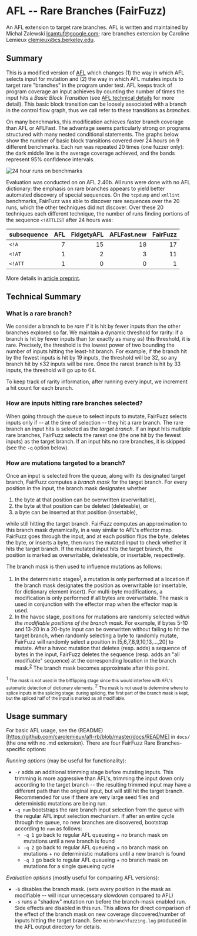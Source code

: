 # AFL -- Rare Branches (FairFuzz)

An AFL extension to target rare branches. AFL is written and maintained by Michal Zalewski <lcamtuf@google.com>; rare branches extension by Caroline Lemieux <clemieux@cs.berkeley.edu>.


## Summary

This is a modified version of [AFL](http://lcamtuf.coredump.cx/afl/) which changes (1) the way in which AFL selects input for mutation and (2) the way in which AFL mutates inputs to target rare "branches" in the program under test. AFL keeps track of program coverage an input achieves by counting the number of times the input hits a _Basic Block Transition_ (see [AFL technical details](http://lcamtuf.coredump.cx/afl/technical_details.txt) for more detail). This basic block transition can be loosely associated with a branch in the control flow graph, thus we call refer to these transitions as _branches_.

On many benchmarks, this modification achieves faster branch coverage than AFL or AFLFast. The advantage seems particularly strong on programs structured with many nested conditional statements. The graphs below show the number of basic block transitions covered over 24 hours on 9 different benchmarks. Each run was repeated 20 times (one fuzzer only): the dark middle line is the average coverage achieved, and the bands represent 95% confidence intervals.

![24 hour runs on benchmarks](https://github.com/carolemieux/afl-rb/raw/master/24-hour-runs-2.40b.png)

Evaluation was conducted on on AFL 2.40b. All runs were done with no AFL dictionary: the emphasis on rare branches appears to yield better automated discovery of special sequences. On the `tcpdump` and `xmllint` benchmarks, FairFuzz was able to discover rare sequences over the 20 runs, which the other techniques did not discover. Over these 20 techniques each different technique, the number of runs finding portions of the sequence `<!ATTLIST` after 24 hours was:

| subsequence | AFL | FidgetyAFL | AFLFast.new | FairFuzz|
| ------ | --------: | --------: | --------: | --------: |
| `<!A` |  7 | 15 | 18| 17|
| `<!AT` |  1 | 2 | 3| 11|
| `<!ATT` |  1 | 0 | 0| 1|

More details in [article preprint](https://arxiv.org/abs/1709.07101).

## Technical Summary

### What is a rare branch?

We consider a branch to be _rare_ if it is hit by fewer inputs than the other branches explored so far. We maintain a dynamic threshold for rarity: if a branch is hit by fewer inputs than (or exactly as many as) this threshold, it is rare. Precisely, the threshold is the lowest power of two bounding the number of inputs hitting the least-hit branch. For example, if the branch hit by the fewest inputs is hit by 19 inputs, the threshold will be 32, so any branch hit by ≤32 inputs will be rare. Once the rarest branch is hit by 33 inputs, the threshold will go up to 64. 

To keep track of rarity information, after running every input, we increment a hit count for each branch. 

### How are inputs hitting rare branches selected?

When going through the queue to select inputs to mutate, FairFuzz selects inputs only if -- at the time of selection -- they hit a rare branch. The rare branch an input hits is selected as the _target branch_. If an input hits multiple rare branches, FairFuzz selects the rarest one (the one hit by the fewest inputs) as the target branch. If an input hits no rare branches, it is skipped (see the `-q` option below).

### How are mutations targeted to a branch?

Once an input is selected from the queue, along with its designated target branch, FairFuzz computes a _branch mask_ for the target branch. For every position in the input, the branch mask designates whether
1. the byte at that position can be overwritten (overwritable),
2. the byte at that position can be deleted (deleteable), or
3. a byte can be inserted at that position (insertable),

while still hitting the target branch. FairFuzz computes an approximation to this branch mask dynamically, in a way similar to AFL's effector map. FairFuzz goes through the input, and at each position flips the byte, deletes the byte, or inserts a byte, then runs the mutated input to check whether it hits the target branch. If the mutated input hits the target branch, the position is marked as overwritable, deleteable, or insertable, respectively.

The branch mask is then used to influence mutations as follows:
1. In the deterministic stages<sup>[1](#footnote1)</sup>, a mutation is only performed at a location if the branch mask designates the position as overwritable (or insertable, for dictionary element insert). For multi-byte modifications, a modification is only performed if all bytes are overwritable. The mask is used in conjunction with the effector map when the effector map is used.
2. In the havoc stage, positions for mutations are randomly selected _within the modifiable positions of the branch mask_. For example, if bytes 5-10 and 13-20 in a 20-byte input can be overwritten without failing to hit the target branch, when randomly selecting a byte to randomly mutate, FairFuzz will randomly select a position in [5,6,7,8,9,10,13,...,20] to mutate. After a havoc mutation that deletes (resp. adds) a sequence of bytes in the input, FairFuzz deletes the sequence (resp. adds an "all modifiable" sequence) at the corresponding location in the branch mask.<sup>[2](#footnote2)</sup> The branch mask becomes approximate after this point.


<a name="footnote1"><sup>1</sup></a> <small>The mask is not used in the bitflipping stage since this would interfere with AFL's automatic detection of dictionary elements. </small>
<a name="footnote2"><sup>2</sup></a> <small>The mask is not used to determine where to splice inputs in the splicing stage: during splicing, the first part of the branch mask is kept, but the spliced half of the input is marked as all modifiable.</small>


## Usage summary

For basic AFL usage, see the (README)[https://github.com/carolemieux/afl-rb/blob/master/docs/README] in `docs/` (the one with no .md extension). There are four FairFuzz Rare Branches-specific options:

*Running options* (may be useful for functionality):
- `-r` adds an additional trimming stage before mutating inputs. This trimming is more aggressive than AFL's, trimming the input down only according to the target branch -- the resulting trimmed input may have a different path than the original input, but will still hit the target branch. Recommended for use if there are very large seed files and deterministic mutations are being run.
- `-q num` bootstraps the rare branch input selection from the queue with the regular AFL input selection mechanism. If after an entire cycle through the queue, no new branches are discovered, bootstrap according to `num` as follows:
  - `-q 1` go back to regular AFL queueing + no branch mask on mutations until a new branch is found
  - `-q 2` go back to regular AFL queueing + no branch mask on mutations + no deterministic mutations until a new branch is found
  - `-q 3` go back to regular AFL queueing + no branch mask on mutations for a single queueing cycle

*Evaluation options* (mostly useful for comparing AFL versions):
- `-b` disables the branch mask. (sets every position in the mask as modifiable -- will incur unnecessary slowdown compared to AFL) 
- `-s` runs a "shadow" mutation run before the branch-mask enabled run. Side effects are disabled in this run. This allows for direct comparison of the effect of the branch mask on new coverage discovered/number of inputs hitting the target branch. See `minbranchfuzzing.log` produced in the AFL output directory for details.






